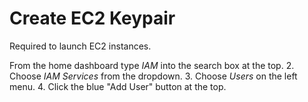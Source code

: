 # Create EC2 Keypair
Required to launch EC2 instances.

From the home dashboard type *IAM* into the search box at the top.
2. Choose *IAM Services* from the dropdown.
3. Choose *Users* on the left menu.
4. Click the blue "Add User" button at the top.

<!--stackedit_data:
eyJoaXN0b3J5IjpbMTcwODg3NzkzNSw5NTMwNjgwNTJdfQ==
-->